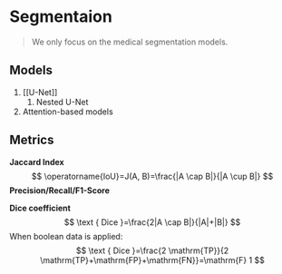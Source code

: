 # Segmentaion

> We only focus on the medical segmentation models.

## Models

1. [[U-Net]]
	1. Nested U-Net
2. Attention-based models


## Metrics
**Jaccard Index**
$$
\operatorname{IoU}=J(A, B)=\frac{|A \cap B|}{|A \cup B|}
$$
**Precision/Recall/F1-Score**

**Dice coefficient**
$$
\text { Dice }=\frac{2|A \cap B|}{|A|+|B|}
$$
When boolean data is applied:
$$
\text { Dice }=\frac{2 \mathrm{TP}}{2 \mathrm{TP}+\mathrm{FP}+\mathrm{FN}}=\mathrm{F} 1
$$

